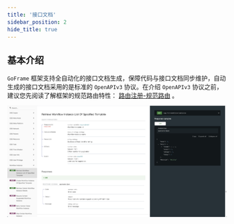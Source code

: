 ```yaml
---
title: '接口文档'
sidebar_position: 2
hide_title: true
---
```


## 基本介绍

`GoFrame` 框架支持全自动化的接口文档生成，保障代码与接口文档同步维护，自动生成的接口文档采用的是标准的 `OpenAPIv3` 协议。在介绍 `OpenAPIv3` 协议之前，建议您先阅读了解框架的规范路由特性： [路由注册-规范路由](output/goframe-v2.0-md/WEB服务开发/路由管理/路由管理-路由注册/路由注册-规范路由) 。

![](/markdown/9e56ea63e02a5f164d95326f8e4e7ed9.png)

    